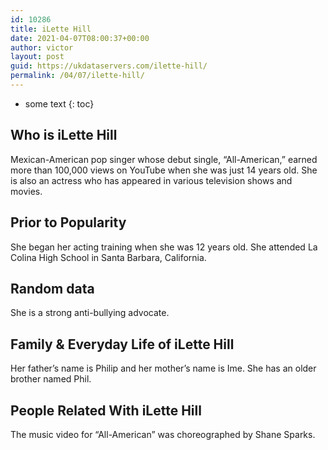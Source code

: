 ```yaml
---
id: 10286
title: iLette Hill
date: 2021-04-07T08:00:37+00:00
author: victor
layout: post
guid: https://ukdataservers.com/ilette-hill/
permalink: /04/07/ilette-hill/
---
```


* some text
{: toc}


## Who is iLette Hill



Mexican-American pop singer whose debut single, &#8220;All-American,&#8221; earned more than 100,000 views on YouTube when she was just 14 years old. She is also an actress who has appeared in various television shows and movies.

                
                
                
## Prior to Popularity



She began her acting training when she was 12 years old. She attended La Colina High School in Santa Barbara, California.

                
                
                
## Random data



She is a strong anti-bullying advocate.

                
                
                
## Family & Everyday Life of iLette Hill



Her father&#8217;s name is Philip and her mother&#8217;s name is Ime. She has an older brother named Phil.

                
                
                
## People Related With iLette Hill



The music video for &#8220;All-American&#8221; was choreographed by Shane Sparks.

                
              
            
          
          
          